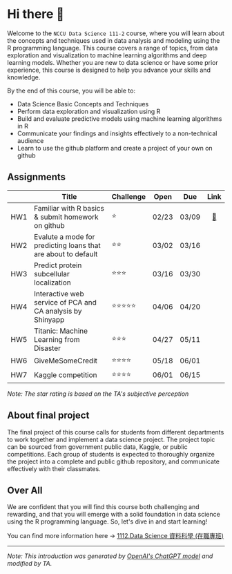 # Hi there 👋
Welcome to the `NCCU Data Science 111-2` course, where you will learn about the concepts and techniques used in data analysis and modeling using the R programming language. This course covers a range of topics, from data exploration and visualization to machine learning algorithms and deep learning models. Whether you are new to data science or have some prior experience, this course is designed to help you advance your skills and knowledge.

By the end of this course, you will be able to:

- Data Science Basic Concepts and Techniques
- Perform data exploration and visualization using R
- Build and evaluate predictive models using machine learning algorithms in R
- Communicate your findings and insights effectively to a non-technical audience
- Learn to use the github platform and create a project of your own on github

## Assignments
||Title|Challenge|Open|Due|Link|
|-|-|-|:-:|:-:|:-:|
|HW1|Familiar with R basics & submit homework on github|⭐|02/23|03/09|[🔗](https://classroom.github.com/a/iiu49CN9)|
|HW2|Evalute a mode for predicting loans that are about to default|⭐⭐|03/02|03/16||
|HW3|Predict protein subcellular localization|⭐⭐⭐|03/16|03/30||
|HW4|Interactive web service of PCA and CA analysis by Shinyapp|⭐⭐⭐⭐⭐|04/06|04/20|
|HW5|Titanic: Machine Learning from Disaster|⭐⭐⭐|04/27|05/11||
|HW6|GiveMeSomeCredit|⭐⭐⭐⭐|05/18|06/01||
|HW7|Kaggle competition|⭐⭐⭐⭐|06/01|06/15||

_Note: The star rating is based on the TA's subjective perception_

## About final project
The final project of this course calls for students from different departments to work together and implement a data science project. The project topic can be sourced from government public data, Kaggle, or public competitions. Each group of students is expected to thoroughly organize the project into a complete and public github repository, and communicate effectively with their classmates.

## Over All
We are confident that you will find this course both challenging and rewarding, and that you will emerge with a solid foundation in data science using the R programming language. So, let's dive in and start learning!

You can find more information here → [1112.Data Science 資料科學 (在職專班)](https://www.changlabtw.com/1112-datascience-in-service.html)

--- 
_Note: This introduction was generated by [OpenAI's ChatGPT model](https://chat.openai.com/chat) and modified by TA._
